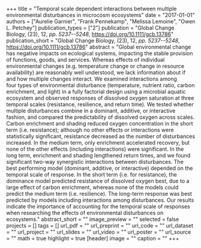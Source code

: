+++
title = "Temporal scale dependent interactions between multiple environmental disturbances in microcosm ecosystems"
date = "2017-01-01"
authors = ["Aurelie Garnier", "Frank Pennekamp", "Melissa Lemoine", "Owen L. Petchey"]
publication_types = ["2"]
publication = "Global Change Biology, (23), 12, _pp. 5237--5248_, https://doi.org/10.1111/gcb.13786"
publication_short = "Global Change Biology, (23), 12, _pp. 5237--5248_, https://doi.org/10.1111/gcb.13786"
abstract = "Global environmental change has negative impacts on ecological systems, impacting the stable provision of functions, goods, and services. Whereas effects of individual environmental changes (e.g. temperature change or change in resource availability) are reasonably well understood, we lack information about if and how multiple changes interact. We examined interactions among four types of environmental disturbance (temperature, nutrient ratio, carbon enrichment, and light) in a fully factorial design using a microbial aquatic ecosystem and observed responses of dissolved oxygen saturation at three temporal scales (resistance, resilience, and return time). We tested whether multiple disturbances combine in a dominant, additive, or interactive fashion, and compared the predictability of dissolved oxygen across scales. Carbon enrichment and shading reduced oxygen concentration in the short term (i.e. resistance); although no other effects or interactions were statistically significant, resistance decreased as the number of disturbances increased. In the medium term, only enrichment accelerated recovery, but none of the other effects (including interactions) were significant. In the long term, enrichment and shading lengthened return times, and we found significant two-way synergistic interactions between disturbances. The best performing model (dominant, additive, or interactive) depended on the temporal scale of response. In the short term (i.e. for resistance), the dominance model predicted resistance of dissolved oxygen best, due to a large effect of carbon enrichment, whereas none of the models could predict the medium term (i.e. resilience). The long-term response was best predicted by models including interactions among disturbances. Our results indicate the importance of accounting for the temporal scale of responses when researching the effects of environmental disturbances on ecosystems."
abstract_short = ""
image_preview = ""
selected = false
projects = []
tags = []
url_pdf = ""
url_preprint = ""
url_code = ""
url_dataset = ""
url_project = ""
url_slides = ""
url_video = ""
url_poster = ""
url_source = ""
math = true
highlight = true
[header]
image = ""
caption = ""
+++
